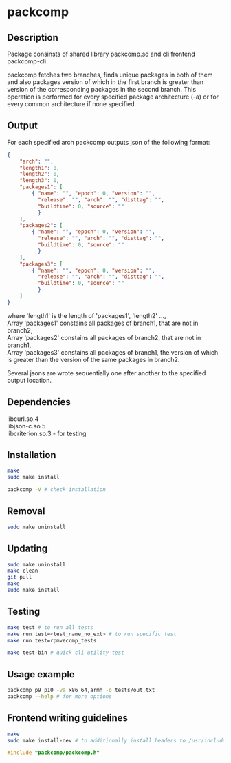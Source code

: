 # packcomp

## Description

Package consinsts of shared library packcomp.so and cli frontend packcomp-cli.

packcomp fetches two branches, finds unique packages in both of them and also packages version of which in the first branch is greater than version of the corresponding packages in the second branch. This operation is performed for every specified package architecture (-a) or for every common architecture if none specified.

## Output

For each specified arch packcomp outputs json of the following format:
```json
{
    "arch": "", 
    "length1": 0, 
    "length2": 0, 
    "length3": 0, 
    "packages1": [
        { "name": "", "epoch": 0, "version": "", 
          "release": "", "arch": "", "disttag": "", 
          "buildtime": 0, "source": "" 
          }
    ],
    "packages2": [
        { "name": "", "epoch": 0, "version": "", 
          "release": "", "arch": "", "disttag": "", 
          "buildtime": 0, "source": "" 
          }
    ],
    "packages3": [
        { "name": "", "epoch": 0, "version": "", 
          "release": "", "arch": "", "disttag": "", 
          "buildtime": 0, "source": "" 
          }
    ]
}
```

where 'length1' is the length of 'packages1', 'length2' ...,\
Array 'packages1' constains all packages of branch1, that are not in branch2,\
Array 'packages2' constains all packages of branch2, that are not in branch1,\
Array 'packages3' constains all packages of branch1, the version of which is greater than the version of the same packages in branch2.

Several jsons are wrote sequentially one after another to the specified output location.



## Dependencies

libcurl.so.4\
libjson-c.so.5\
libcriterion.so.3 - for testing


## Installation

```bash
make
sudo make install

packcomp -V # check installation
```

## Removal

```bash
sudo make uninstall
```

## Updating

```bash
sudo make uninstall
make clean
git pull
make
sudo make install
```

## Testing

```bash
make test # to run all tests
make run test=<test_name_no_ext> # to run specific test
make run test=rpmveccmp_tests

make test-bin # quick cli utility test
```


## Usage example

```bash
packcomp p9 p10 -va x86_64,armh -o tests/out.txt
packcomp --help # for more options
```


## Frontend writing guidelines


```bash
make
sudo make install-dev # to additionally install headers to /usr/include
```

```cpp
#include "packcomp/packcomp.h"
```